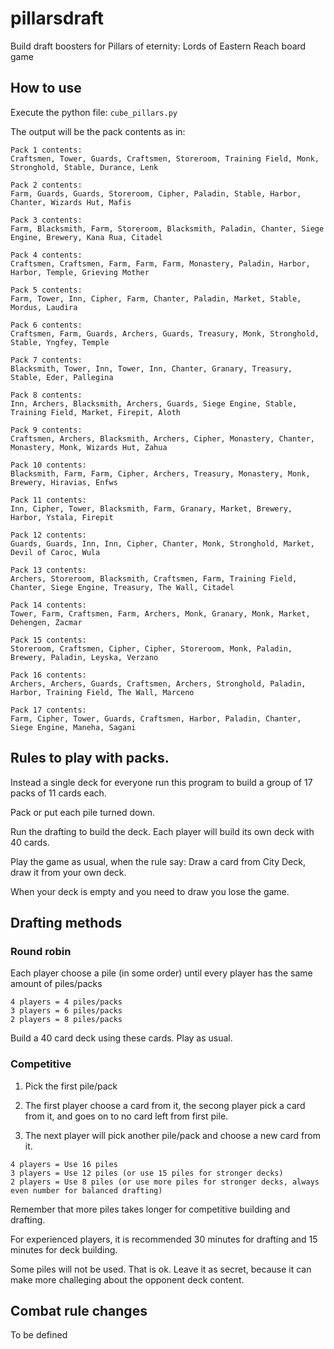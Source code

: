 # pillarsdraft
Build draft boosters for Pillars of eternity: Lords of Eastern Reach board game

## How to use

Execute the python file: `cube_pillars.py`

The output will be the pack contents as in:

```
Pack 1 contents:
Craftsmen, Tower, Guards, Craftsmen, Storeroom, Training Field, Monk, Stronghold, Stable, Durance, Lenk

Pack 2 contents:
Farm, Guards, Guards, Storeroom, Cipher, Paladin, Stable, Harbor, Chanter, Wizards Hut, Mafis

Pack 3 contents:
Farm, Blacksmith, Farm, Storeroom, Blacksmith, Paladin, Chanter, Siege Engine, Brewery, Kana Rua, Citadel

Pack 4 contents:
Craftsmen, Craftsmen, Farm, Farm, Farm, Monastery, Paladin, Harbor, Harbor, Temple, Grieving Mother

Pack 5 contents:
Farm, Tower, Inn, Cipher, Farm, Chanter, Paladin, Market, Stable, Mordus, Laudira

Pack 6 contents:
Craftsmen, Farm, Guards, Archers, Guards, Treasury, Monk, Stronghold, Stable, Yngfey, Temple

Pack 7 contents:
Blacksmith, Tower, Inn, Tower, Inn, Chanter, Granary, Treasury, Stable, Eder, Pallegina

Pack 8 contents:
Inn, Archers, Blacksmith, Archers, Guards, Siege Engine, Stable, Training Field, Market, Firepit, Aloth

Pack 9 contents:
Craftsmen, Archers, Blacksmith, Archers, Cipher, Monastery, Chanter, Monastery, Monk, Wizards Hut, Zahua

Pack 10 contents:
Blacksmith, Farm, Farm, Cipher, Archers, Treasury, Monastery, Monk, Brewery, Hiravias, Enfws

Pack 11 contents:
Inn, Cipher, Tower, Blacksmith, Farm, Granary, Market, Brewery, Harbor, Ystala, Firepit

Pack 12 contents:
Guards, Guards, Inn, Inn, Cipher, Chanter, Monk, Stronghold, Market, Devil of Caroc, Wula

Pack 13 contents:
Archers, Storeroom, Blacksmith, Craftsmen, Farm, Training Field, Chanter, Siege Engine, Treasury, The Wall, Citadel

Pack 14 contents:
Tower, Farm, Craftsmen, Farm, Archers, Monk, Granary, Monk, Market, Dehengen, Zacmar

Pack 15 contents:
Storeroom, Craftsmen, Cipher, Cipher, Storeroom, Monk, Paladin, Brewery, Paladin, Leyska, Verzano

Pack 16 contents:
Archers, Archers, Guards, Craftsmen, Archers, Stronghold, Paladin, Harbor, Training Field, The Wall, Marceno

Pack 17 contents:
Farm, Cipher, Tower, Guards, Craftsmen, Harbor, Paladin, Chanter, Siege Engine, Maneha, Sagani
```


## Rules to play with packs.

Instead a single deck for everyone run this program to build a group of 17 packs of 11 cards each.

Pack or put each pile turned down.

Run the drafting to build the deck. Each player will build its own deck with 40 cards.

Play the game as usual, when the rule say: Draw a card from City Deck, draw it from your own deck.

When your deck is empty and you need to draw you lose the game.

## Drafting methods

### Round robin

Each player choose a pile (in some order) until every player has the same amount of piles/packs

```
4 players = 4 piles/packs
3 players = 6 piles/packs
2 players = 8 piles/packs
```

Build a 40 card deck using these cards. Play as usual.

### Competitive

1. Pick the first pile/pack

2. The first player choose a card from it, the secong player pick a card from it, and goes on to no card left from first pile.

3. The next player will pick another pile/pack and choose a new card from it.

```
4 players = Use 16 piles
3 players = Use 12 piles (or use 15 piles for stronger decks)
2 players = Use 8 piles (or use more piles for stronger decks, always even number for balanced drafting)
```

Remember that more piles takes longer for competitive building and drafting.

For experienced players, it is recommended 30 minutes for drafting and 15 minutes for deck building.

Some piles will not be used. That is ok. Leave it as secret, because it can make more challeging about the opponent deck content.

## Combat rule changes

To be defined
